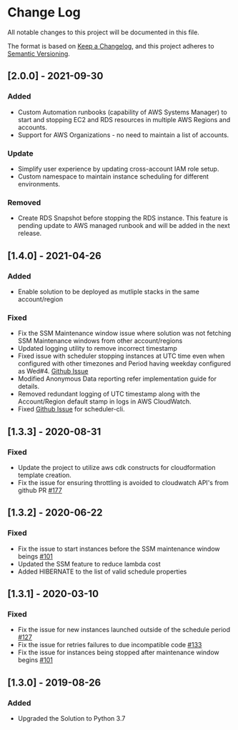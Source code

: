 # Change Log
All notable changes to this project will be documented in this file.

The format is based on [Keep a Changelog](https://keepachangelog.com/en/1.0.0/),
and this project adheres to [Semantic Versioning](https://semver.org/spec/v2.0.0.html).

## [2.0.0] - 2021-09-30
### Added
- Custom Automation runbooks (capability of AWS Systems Manager) to start and stopping EC2 and RDS resources in multiple AWS Regions and accounts.
- Support for AWS Organizations - no need to maintain a list of accounts. 
### Update
- Simplify user experience by updating cross-account IAM role setup.
- Custom namespace to maintain instance scheduling for different environments.
### Removed
- Create RDS Snapshot before stopping the RDS instance. This feature is pending update to AWS managed runbook and will be added in the next release.

## [1.4.0] - 2021-04-26
### Added
- Enable solution to be deployed as mutliple stacks in the same account/region
### Fixed
- Fix the SSM Maintenance window issue where solution was not fetching SSM Maintenance windows from other account/regions
- Updated logging utility to remove incorrect timestamp
- Fixed issue with scheduler stopping instances at UTC time even when configured with other timezones and Period having weekday configured as Wed#4. [Github Issue](https://github.com/awslabs/aws-instance-scheduler/issues/238)
- Modified Anonymous Data reporting refer implementation guide for details.
- Removed redundant logging of UTC timestamp along with the Account/Region default stamp in logs in AWS CloudWatch.
- Fixed [Github Issue](https://github.com/awslabs/aws-instance-scheduler/issues/184) for scheduler-cli.

## [1.3.3] - 2020-08-31
### Fixed
- Update the project to utilize aws cdk constructs for cloudformation template creation.
- Fix the issue for ensuring throttling is avoided to cloudwatch API's from github PR [#177](https://github.com/awslabs/aws-instance-scheduler/pull/177)

## [1.3.2] - 2020-06-22
### Fixed
- Fix the issue to start instances before the SSM maintenance window beings [#101](https://github.com/awslabs/aws-instance-scheduler/issues/101)
- Updated the SSM feature to reduce lambda cost 
- Added HIBERNATE to the list of valid schedule properties


## [1.3.1] - 2020-03-10
### Fixed
- Fix the issue for new instances launched outside of the schedule period [#127](https://github.com/awslabs/aws-instance-scheduler/issues/127)
- Fix the issue for retries failures to due incompatible code [#133](https://github.com/awslabs/aws-instance-scheduler/issues/133)
- Fix the issue for instances being stopped after maintenance window begins [#101](https://github.com/awslabs/aws-instance-scheduler/issues/101)

## [1.3.0] - 2019-08-26
### Added
- Upgraded the Solution to Python 3.7

